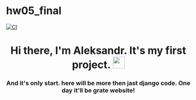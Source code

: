 # hw05_final
[![CI](https://github.com/yandex-praktikum/hw05_final/actions/workflows/python-app.yml/badge.svg?branch=master)](https://github.com/yandex-praktikum/hw05_final/actions/workflows/python-app.yml)

<h1 align="center">Hi there, I'm Aleksandr. It's my first project. <img src="https://github.com/blackcater/blackcater/raw/main/images/Hi.gif" height="32"/></h1>
<h3 align="center">And it's only start. here will be more then jast django code. One day it'll be grate website!</h3>

